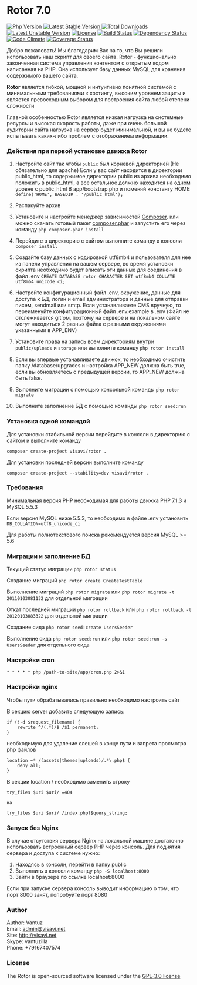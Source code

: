Rotor 7.0
=========

[![Php Version](https://img.shields.io/badge/php-%3E%3D%207.1.3-brightgreen.svg)](https://php.net)
[![Latest Stable Version](https://poser.pugx.org/visavi/rotor/v/stable)](https://packagist.org/packages/visavi/rotor)
[![Total Downloads](https://poser.pugx.org/visavi/rotor/downloads)](https://packagist.org/packages/visavi/rotor)
[![Latest Unstable Version](https://poser.pugx.org/visavi/rotor/v/unstable)](https://packagist.org/packages/visavi/rotor)
[![License](https://poser.pugx.org/visavi/rotor/license)](https://packagist.org/packages/visavi/rotor)
[![Build Status](https://travis-ci.org/visavi/rotor.svg)](https://travis-ci.org/visavi/rotor)
[![Dependency Status](https://www.versioneye.com/user/projects/588f6be5760ce60041d80429/badge.svg)](https://www.versioneye.com/user/projects/588f6be5760ce60041d80429)
[![Code Climate](https://codeclimate.com/github/visavi/rotor/badges/gpa.svg)](https://codeclimate.com/github/visavi/rotor)
[![Coverage Status](https://coveralls.io/repos/github/visavi/rotor/badge.svg?branch=master)](https://coveralls.io/github/visavi/rotor?branch=master)

Добро пожаловать!
Мы благодарим Вас за то, что Вы решили использовать наш скрипт для своего сайта. Rotor - функционально законченная система управления контентом с открытым кодом написанная на PHP. Она использует базу данных MySQL для хранения содержимого вашего сайта.

**Rotor** является гибкой, мощной и интуитивно понятной системой с минимальными требованиями к хостингу, высоким уровнем защиты и является превосходным выбором для построения сайта любой степени сложности

Главной особенностью Rotor является низкая нагрузка на системные ресурсы и высокая скорость работы, даже при очень большой аудитории сайта нагрузка на сервер будет минимальной, и вы не будете испытывать каких-либо проблем с отображением информации.

### Действия при первой установке движка Rotor

1. Настройте сайт так чтобы `public` был корневой директорией (Не обязательно для apache)
Если у вас сайт находится в директории public_html, то содержимое директории public из архива необходимо положить в public_html, а все остальное должно находится на одном уровне с public_html
 В app/bootstrap.php и поменяй константу HOME
 `define('HOME', BASEDIR . '/public_html');`

2. Распакуйте архив

3. Установите и настройте менеджер зависимостей [Composer](https://getcomposer.org).
   или можно скачать готовый пакет 
    [composer.phar](https://getcomposer.org/composer.phar)
    и запустить его через команду
   `php composer.phar install`

4. Перейдите в директорию с сайтом выполните команду в консоли `composer install`

5. Создайте базу данных с кодировкой utf8mb4 и пользователя для нее из панели управления на вашем сервере, во время установки скрипта необходимо будет вписать эти данные для соединения в файл .env
`CREATE DATABASE rotor CHARACTER SET utf8mb4 COLLATE utf8mb4_unicode_ci;`  

6. Настройте конфигурационный файл .env, окружение, данные для доступа к БД, логин и email администратора и данные для отправки писем, sendmail или smtp. Если устанавливаете CMS вручную, то переименуйте конфигурационный файл .env.example в .env (Файл не отслеживается git'ом, поэтому на сервере и на локальном сайте могут находиться 2 разных файла с разными окружениями указанными в APP_ENV)

7. Установите права на запись всем директориям внутри `public/uploads` и `storage` или выполните команду `php rotor install`

8. Если вы впервые устанавливаете движок, то необходимо очистить папку /database/upgrades и настройка APP_NEW должна быть true, если вы обновляетесь с предыдущей версии, то APP_NEW должна быть false.

9. Выполните миграции с помощью консольной команды `php rotor migrate`

10. Выполните заполнение БД с помощью команды `php rotor seed:run`

### Установка одной командой
Для установки стабильной версии перейдите в консоли в директорию с сайтом и выполните команду 
```
composer create-project visavi/rotor .
```

Для установки последней версии выполните команду
```
composer create-project --stability=dev visavi/rotor .
```

### Требования

Минимальная версия PHP необходимая для работы движка PHP 7.1.3 и MySQL 5.5.3

Если версия MySQL ниже 5.5.3, то необходимо в файле .env установить
`DB_COLLATION=utf8_unicode_ci`

Для работы полнотекстового поиска рекомендуется версия MySQL >= 5.6

### Миграции и заполнение БД

Текущий статус миграции `php rotor status`

Создание миграций `php rotor create CreateTestTable`

Выполнение миграций `php rotor migrate` или `php rotor migrate -t 20110103081132` для отдельной миграции

Откат последней миграции `php rotor rollback` или `php rotor rollback -t 20120103083322` для отдельной миграции

Создание сида `php rotor seed:create UsersSeeder`

Выполнение сида `php rotor seed:run` или `php rotor seed:run -s UsersSeeder` для отдельного сида

### Настройки cron

```
* * * * * php /path-to-site/app/cron.php 2>&1
```

### Настройки nginx

Чтобы пути обрабатывались правильно необходимо настроить сайт

В секцию server добавить следующую запись: 

```
if (!-d $request_filename) {
    rewrite ^/(.*)/$ /$1 permanent;
}

```
необходимую для удаление слешей в конце пути и запрета просмотра php файлов

```
location ~* /(assets|themes|uploads)/.*\.php$ {
    deny all;
}
```
В секции location / необходимо заменить строку

```
try_files $uri $uri/ =404

на

try_files $uri $uri/ /index.php?$query_string;
```

### Запуск без Nginx

В случае отсутствия сервера Nginx на локальной машине достаточно использовать встроенный сервер PHP через консоль. Для поднятия сервера и доступа к системе нужно:

1. Находясь в консоли, перейти в папку public
2. Выполнить в консоли команду `php -S localhost:8000`
3. Зайти в браузере по ссылке localhost:8000

Если при запуске сервера консоль выводит информацию о том, что порт 8000 занят, попробуйте порт 8080

### Author
Author: Vantuz  
Email: admin@visavi.net  
Site: http://visavi.net  
Skype: vantuzilla  
Phone: +79167407574  

### License

The Rotor is open-sourced software licensed under the [GPL-3.0 license](http://opensource.org/licenses/GPL-3.0)
